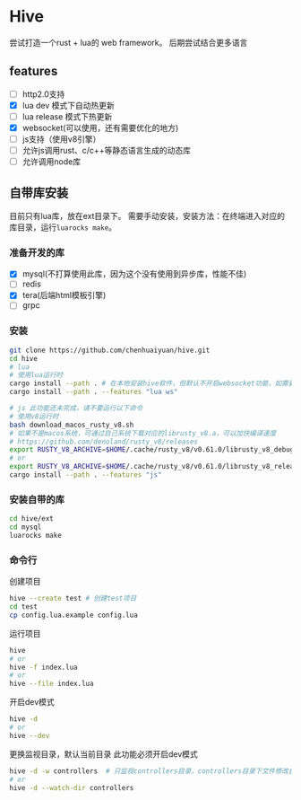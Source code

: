 # Hive

尝试打造一个rust + lua的 web framework。
后期尝试结合更多语言

## features

- [ ] http2.0支持
- [x] lua dev 模式下自动热更新
- [ ] lua release 模式下热更新
- [x] websocket(可以使用，还有需要优化的地方)
- [ ] js支持（使用v8引擎）
- [ ] 允许js调用rust、c/c++等静态语言生成的动态库
- [ ] 允许调用node库

## 自带库安装

目前只有lua库，放在ext目录下。
需要手动安装，安装方法：在终端进入对应的库目录，运行`luarocks make`。

### 准备开发的库

- [x] mysql(不打算使用此库，因为这个没有使用到异步库，性能不佳)
- [ ] redis
- [x] tera(后端html模板引擎)
- [ ] grpc

### 安装

```bash
git clone https://github.com/chenhuaiyuan/hive.git
cd hive
# lua
# 使用lua运行时
cargo install --path . # 在本地安装hive软件，但默认不开启websocket功能，如需要使用websocket，请运行下面命令行
cargo install --path . --features "lua ws"

# js 此功能还未完成，请不要运行以下命令
# 使用v8运行时
bash download_macos_rusty_v8.sh
# 如果不是macos系统，可通过自己系统下载对应的librusty_v8.a，可以加快编译速度
# https://github.com/denoland/rusty_v8/releases
export RUSTY_V8_ARCHIVE=$HOME/.cache/rusty_v8/v0.61.0/librusty_v8_debug_x86_64-apple-darwin.a
# or
export RUSTY_V8_ARCHIVE=$HOME/.cache/rusty_v8/v0.61.0/librusty_v8_release_x86_64-apple-darwin.a
cargo install --path . --features "js"
```

### 安装自带的库

```bash
cd hive/ext
cd mysql
luarocks make
```

### 命令行

创建项目

```bash
hive --create test # 创建test项目
cd test
cp config.lua.example config.lua
```

运行项目

```bash
hive
# or
hive -f index.lua
# or
hive --file index.lua
```

开启dev模式

```bash
hive -d
# or
hive --dev
```

更换监视目录，默认当前目录
此功能必须开启dev模式

```bash
hive -d -w controllers  # 只监视controllers目录，controllers目录下文件修改自动热更新
# or
hive -d --watch-dir controllers
```
